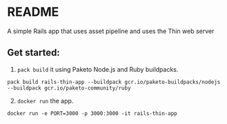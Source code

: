 # README

A simple Rails app that uses asset pipeline and uses the Thin web server

## Get started:

1) `pack build` it using Paketo Node.js and Ruby buildpacks.  
```
pack build rails-thin-app --buildpack gcr.io/paketo-buildpacks/nodejs --buildpack gcr.io/paketo-community/ruby
```
2) `docker run` the app.
```
docker run -e PORT=3000 -p 3000:3000 -it rails-thin-app
```
